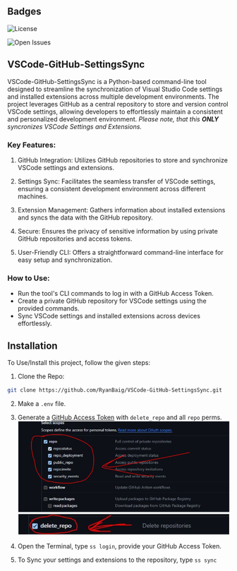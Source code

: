 
## Badges

![License](https://badgers.space/github/license/RyanBaig/VSCode-GitHub-SettingsSync/)

![Open Issues](https://badgers.space/github/open-issues/RyanBaig/VSCode-GitHub-SettingsSync)
## VSCode-GitHub-SettingsSync 

VSCode-GitHub-SettingsSync is a Python-based command-line tool designed to streamline the synchronization of Visual Studio Code settings and installed extensions across multiple development environments. The project leverages GitHub as a central repository to store and version control VSCode settings, allowing developers to effortlessly maintain a consistent and personalized development environment.
*Please note, that this **ONLY** syncronizes VSCode Settings and Extensions.* 

### Key Features:


1. GitHub Integration: Utilizes GitHub repositories to store and synchronize VSCode settings and extensions.

2. Settings Sync: Facilitates the seamless transfer of VSCode settings, ensuring a consistent development environment across different machines.

3. Extension Management: Gathers information about installed extensions and syncs the data with the GitHub repository.

4. Secure: Ensures the privacy of sensitive information by using private GitHub repositories and access tokens.

5. User-Friendly CLI: Offers a straightforward command-line interface for easy setup and synchronization.

### How to Use:

- Run the tool's CLI commands to log in with a GitHub Access Token.
- Create a private GitHub repository for VSCode settings using the provided commands.
- Sync VSCode settings and installed extensions across devices effortlessly.

## Installation

To Use/Install this project, follow the given steps:

1. Clone the Repo:
```bash
git clone https://github.com/RyanBaig/VSCode-GitHub-SettingsSync.git
```

2. Make a `.env` file.

3. Generate a [GitHub Access Token](https://github.com/settings/tokens) with `delete_repo` and all `repo` perms.
![Token Perms IMG 1](./screenshots/token-perms1.JPG)
![Token Perms IMG 2](./screenshots/token-perms2.JPG)

4. Open the Terminal, type `ss login`, provide your GitHub Access Token.

5. To Sync your settings and extensions to the repository, type `ss sync`
    